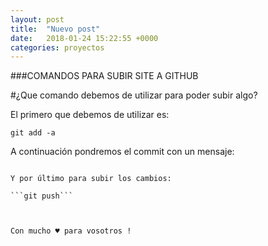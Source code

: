 ```yaml
---
layout: post
title:  "Nuevo post"
date:   2018-01-24 15:22:55 +0000
categories: proyectos
---
```


###COMANDOS PARA SUBIR SITE A GITHUB

#¿Que comando debemos de utilizar para poder subir algo?

El primero que debemos de utilizar es:

```git add -a```

A continuación pondremos el commit con un mensaje:

```git commit -m "Comentario a poner"

Y por último para subir los cambios:

```git push```



Con mucho ♥ para vosotros !